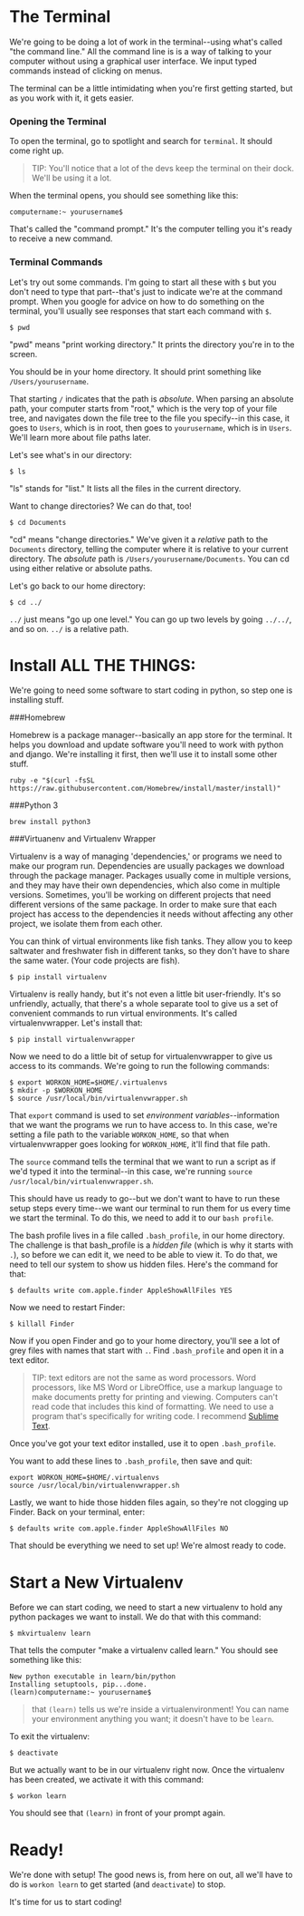 
# The Terminal

We're going to be doing a lot of work in the terminal--using what's called "the command line." All the command line is is a way of talking to your computer without using a graphical user interface. We input typed commands instead of clicking on menus.

The terminal can be a little intimidating when you're first getting started, but as you work with it, it gets easier.

### Opening the Terminal

To open the terminal, go to spotlight and search for `terminal`. It should come right up.

> TIP: You'll notice that a lot of the devs keep the terminal on their dock. We'll be using it a lot.

When the terminal opens, you should see something like this:

    computername:~ yourusername$

That's called the "command prompt." It's the computer telling you it's ready to receive a new command.

### Terminal Commands

Let's try out some commands. I'm going to start all these with `$` but you don't need to type that part--that's just to indicate we're at the command prompt. When you google for advice on how to do something on the terminal, you'll usually see responses that start each command with `$`.

    $ pwd

"pwd" means "print working directory." It prints the directory you're in to the screen.

You should be in your home directory. It should print something like `/Users/yourusername`.

That starting `/` indicates that the path is *absolute*. When parsing an absolute path, your computer starts from "root," which is the very top of your file tree, and navigates down the file tree to the file you specify--in this case, it goes to `Users`, which is in root, then goes to `yourusername`, which is in `Users`. We'll learn more about file paths later.

Let's see what's in our directory:

    $ ls
    
"ls" stands for "list." It lists all the files in the current directory.

Want to change directories? We can do that, too! 

    $ cd Documents
    
"cd" means "change directories." We've given it a *relative* path to the `Documents` directory, telling the computer where it is relative to your current directory. The *absolute* path is `/Users/yourusername/Documents`. You can cd using either relative or absolute paths.

Let's go back to our home directory:

    $ cd ../
    
`../` just means "go up one level." You can go up two levels by going `../../`, and so on. `../` is a relative path.

# Install ALL THE THINGS:

We're going to need some software to start coding in python, so step one is installing stuff.

###Homebrew

Homebrew is a package manager--basically an app store for the terminal. It helps you download and update software you'll need to work with python and django. We're installing it first, then we'll use it to install some other stuff.

`ruby -e "$(curl -fsSL https://raw.githubusercontent.com/Homebrew/install/master/install)"`

###Python 3

`brew install python3`

###Virtuanenv and Virtualenv Wrapper

Virtualenv is a way of managing 'dependencies,' or programs we need to make our program run. Dependencies are usually packages we download through the package manager. Packages usually come in multiple versions, and they may have their own dependencies, which also come in multiple versions. Sometimes, you'll be working on different projects that need different versions of the same package. In order to make sure that each project has access to the dependencies it needs without affecting any other project, we isolate them from each other.

You can think of virtual environments like fish tanks. They allow you to keep saltwater and freshwater fish in different tanks, so they don't have to share the same water. (Your code projects are fish).

    $ pip install virtualenv
    
Virtualenv is really handy, but it's not even a little bit user-friendly. It's so unfriendly, actually, that there's a whole separate tool to give us a set of convenient commands to run virtual environments. It's called virtualenvwrapper. Let's install that:

    $ pip install virtualenvwrapper
    
Now we need to do a little bit of setup for virtualenvwrapper to give us access to its commands. We're going to run the following commands:

    $ export WORKON_HOME=$HOME/.virtualenvs
    $ mkdir -p $WORKON_HOME
    $ source /usr/local/bin/virtualenvwrapper.sh
    
That `export` command is used to set *environment variables*--information that we want the programs we run to have access to. In this case, we're setting a file path to the variable `WORKON_HOME`, so that when virtualenvwrapper goes looking for `WORKON_HOME`, it'll find that file path.

The `source` command tells the terminal that we want to run a script as if we'd typed it into the terminal--in this case, we're running `source /usr/local/bin/virtualenvwrapper.sh`.

This should have us ready to go--but we don't want to have to run these setup steps every time--we want our terminal to run them for us every time we start the terminal. To do this, we need to add it to our `bash profile`.

The bash profile lives in a file called `.bash_profile`, in our home directory. The challenge is that bash_profile is a *hidden file* (which is why it starts with `.`), so before we can edit it, we need to be able to view it. To do that, we need to tell our system to show us hidden files. Here's the command for that:

    $ defaults write com.apple.finder AppleShowAllFiles YES
    
Now we need to restart Finder:

    $ killall Finder
    
Now if you open Finder and go to your home directory, you'll see a lot of grey files with names that start with `.`. Find `.bash_profile` and open it in a text editor.

> TIP: text editors are not the same as word processors. Word processors, like MS Word or LibreOffice, use a markup language to make documents pretty for printing and viewing. Computers can't read code that includes this kind of formatting. We need to use a program that's specifically for writing code. I recommend [Sublime Text](https://www.sublimetext.com/).

Once you've got your text editor installed, use it to open `.bash_profile`.

You want to add these lines to `.bash_profile`, then save and quit:

    export WORKON_HOME=$HOME/.virtualenvs
    source /usr/local/bin/virtualenvwrapper.sh
    
Lastly, we want to hide those hidden files again, so they're not clogging up Finder. Back on your terminal, enter:

    $ defaults write com.apple.finder AppleShowAllFiles NO
    
That should be everything we need to set up! We're almost ready to code.
    
# Start a New Virtualenv

Before we can start coding, we need to start a new virtualenv to hold any python packages we want to install. We do that with this command:

    $ mkvirtualenv learn
    
That tells the computer "make a virtualenv called learn." You should see something like this:

    New python executable in learn/bin/python
    Installing setuptools, pip...done.
    (learn)computername:~ yourusername$
    
> that `(learn)` tells us we're inside a virtualenvironment! You can name your environment anything you want; it doesn't have to be `learn`.

To exit the virtualenv:

    $ deactivate
    
But we actually want to be in our virtualenv right now. Once the virtualenv has been created, we activate it with this command:

    $ workon learn

You should see that `(learn)` in front of your prompt again.

# Ready!

We're done with setup! The good news is, from here on out, all we'll have to do is `workon learn` to get started (and `deactivate`) to stop.

It's time for us to start coding!

